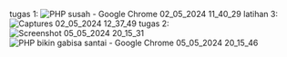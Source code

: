 tugas 1:
![PHP susah - Google Chrome 02_05_2024 11_40_29](https://github.com/Leonadam18/Modul2/assets/141887402/cd9126f4-b439-4859-8f6d-732b9456fdab)
latihan 3:
![Captures 02_05_2024 12_37_49](https://github.com/Leonadam18/Modul2/assets/141887402/db7d960d-9dcc-48b5-b898-995851affc37)
tugas 2:
![Screenshot 05_05_2024 20_15_31](https://github.com/Leonadam18/Modul2/assets/141887402/82aebc99-e630-4266-bc97-17cf51ba2de7)
![PHP bikin gabisa santai - Google Chrome 05_05_2024 20_15_46](https://github.com/Leonadam18/Modul2/assets/141887402/e1d86147-361c-4a1c-be62-e9ffca132912)
